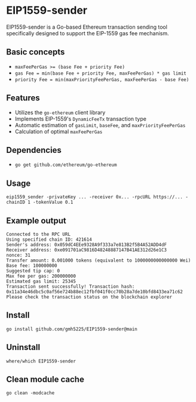# EIP1559-sender

EIP1559-sender is a Go-based Ethereum transaction sending tool specifically designed to support the EIP-1559 gas fee mechanism.

## Basic concepts
- ``maxFeePerGas >= (base Fee + priority Fee)``
- ``gas Fee = min(base Fee + priority Fee, maxFeePerGas) * gas limit``
- ``priority Fee = min(maxPriorityFeePerGas, maxFeePerGas - base Fee)``

## Features
- Utilizes the `go-ethereum` client library
- Implements EIP-1559's `DynamicFeeTx` transaction type
- Automatic estimation of `gasLimit`, `baseFee`, and `maxPriorityFeePerGas`
- Calculation of optimal `maxFeePerGas`
  
## Dependencies
- ``go get github.com/ethereum/go-ethereum``

## Usage
```
eip1559_sender -privateKey ... -receiver 0x... -rpcURL https://... -chainID 1 -tokenValue 0.1
```

## Example output
```
Connected to the RPC URL
Using specified chain ID: 421614
Sender's address: 0x059dC4EEe9328A9f333a7e813B2f5B4A52ADD4dF
Receiver address: 0xe091701aC9816D48248887147B41AE312d26e1C3
nonce: 31
Transfer amount: 0.001000 tokens (equivalent to 1000000000000000 Wei)
Base fee: 100000000
Suggested tip cap: 0
Max fee per gas: 200000000
Estimated gas limit: 25345
Transaction sent successfully! Transaction hash: 0x11a34e46dbc5c0af56e724b88ec12fbf041f0cc70b28a7de10bfd8433ea71c62
Please check the transaction status on the blockchain explorer
```

## Install
``
go install github.com/gmh5225/EIP1559-sender@main
``

## Uninstall
``
where/which EIP1559-sender
``

## Clean module cache
``
go clean -modcache
``
